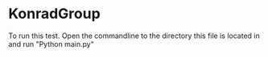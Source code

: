 # KonradGroup
To run this test. Open the commandline to the directory this file is located in and run "Python main.py"
